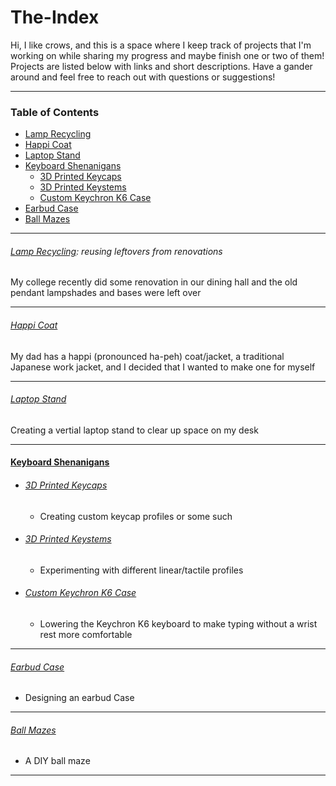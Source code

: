 # The-Index
 Hi, I like crows, and this is a space where I keep track of projects that I'm working on while sharing my progress and maybe finish one or two of them! Projects are listed below with links and short descriptions. Have a gander around and feel free to reach out with questions or suggestions!

---

### Table of Contents

* [Lamp Recycling](#lamp-recycling)
* [Happi Coat](#happi-coat)
* [Laptop Stand](#laptop-stand)
* [Keyboard Shenanigans](#keyboard-shenanigans)
  * [3D Printed Keycaps](#3d-printed-keycaps)
  * [3D Printed Keystems](#3d-printed-keystems)
  * [Custom Keychron K6 Case](#custom-keychron-k6-case)
* [Earbud Case](#earbud-case)
* [Ball Mazes](#ball-mazes)

---

###### [Lamp Recycling](): reusing leftovers from renovations
My college recently did some renovation in our dining hall and the old pendant lampshades and bases were left over

---

###### [Happi Coat]()
My dad has a happi (pronounced ha-peh) coat/jacket, a traditional Japanese work jacket, and I decided that I wanted to make one for myself

---

###### [Laptop Stand]()
Creating a vertial laptop stand to clear up space on my desk

---

#### [Keyboard Shenanigans]()
* ###### [3D Printed Keycaps]()
  * Creating custom keycap profiles or some such
* ###### [3D Printed Keystems]()
  * Experimenting with different linear/tactile profiles
* ###### [Custom Keychron K6 Case]()
  * Lowering the Keychron K6 keyboard to make typing without a wrist rest more comfortable

---

###### [Earbud Case]()
* Designing an earbud Case

---

###### [Ball Mazes]()
* A DIY ball maze

---
